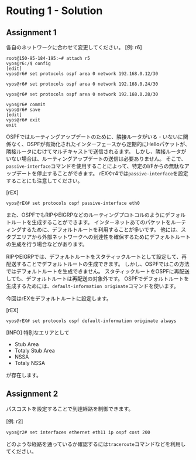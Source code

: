 # Routing 1 - Solution

## Assignment 1

各自のネットワークに合わせて変更してください。
[例: r6]
```
root@150-95-184-195:~# attach r5
vyos@r6:/$ config
[edit]
vyos@r6# set protocols ospf area 0 network 192.168.0.12/30

vyos@r6# set protocols ospf area 0 network 192.168.0.24/30

vyos@r6# set protocols ospf area 0 network 192.168.0.28/30

vyos@r6# commit
vyos@r6# save
[edit]
vyos@r6# exit
exit
```

OSPFではルーティングアップデートのために、隣接ルータがいる・いないに関係なく、OSPFが有効化されたインターフェースから定期的にHelloパケットが、隣接ルータにむけてマルチキャストで送信されるます。
しかし、隣接ルータがいない場合は、ルーティングアップデートの送信は必要ありません。
そこで、`passive-interface`コマンドを使用することによって、特定のI/Fからの無駄なアップデートを停止することができます。
rEXやr4では`passive-interface`を設定することにも注意してください。

[rEX]
```
vyos@rEX# set protocols ospf passive-interface eth0
```

また、OSPFでもRIPやEIGRPなどのルーティングプロトコルのようにデフォルトルートを生成することができます。
インターネットあてのパケットをルーティングするために、デフォルトルートを利用することが多いです。
他には、スタブエリアから外部ネットワークへの到達性を確保するためにデフォルトルートの生成を行う場合などがあります。

RIPやEIGRPでは、デフォルトルートをスタティックルートとして設定して、再配送することでデフォルトルートの生成できます。
しかし、OSPFではこの方法ではデフォルトルートを生成できません。
スタティックルートをOSPFに再配送しても、デフォルトルートは再配送の対象外です。
OSPFでデフォルトルートを生成するためには、`default-information originate`コマンドを使います。

今回はrEXをデフォルトルートに設定します。

[rEX]
```
vyos@rEX# set protocols ospf default-information originate always
```

[INFO]
特別なエリアとして
- Stub Area
- Totaly Stub Area
- NSSA
- Totaly NSSA

が存在します。

## Assignment 2

パスコストを設定することで到達経路を制御できます。

[例: r2]
```
vyos@r2# set interfaces ethernet eth11 ip ospf cost 200
```

どのような経路を通っているか確認するには`traceroute`コマンドなどを利用してください。
